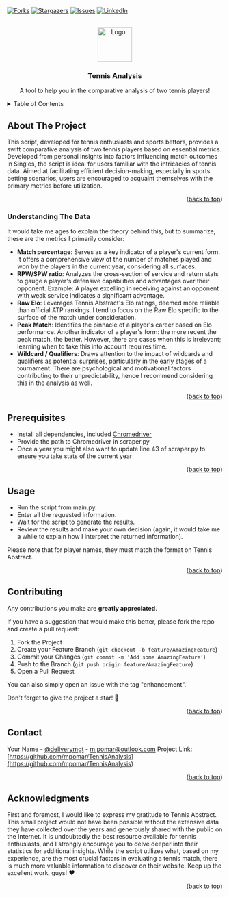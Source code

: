 <a name="readme-top"></a>

<!-- PROJECT SHIELDS -->
[![Forks][forks-shield]][forks-url]
[![Stargazers][stars-shield]][stars-url]
[![Issues][issues-shield]][issues-url]
[![LinkedIn][linkedin-shield]][linkedin-url]

<!-- PROJECT LOGO & HEADER -->
<br />
<div align="center">
  <a href="https://github.com/mpomar/TennisAnalysis">
    <img src="https://cdn-icons-png.flaticon.com/256/2387/2387401.png" alt="Logo" width="80">
  </a>

  <h3 align="center">Tennis Analysis</h3>

  <p align="center">
    A tool to help you in the comparative analysis of two tennis players!
  </p>
</div>

<!-- TABLE OF CONTENTS -->
<details>
  <summary>Table of Contents</summary>
  <ol>
    <li>
      <a href="#about-the-project">About The Project</a>
      <ul>
        <li><a href="#understanding-the-data">Understanding The Data</a></li>
    </li>
    <li><a href="#prerequisites">Prerequisites</a></li>
    <li><a href="#usage">Usage</a></li>
    <li><a href="#contributing">Contributing</a></li>
    <li><a href="#contact">Contact</a></li>
    <li><a href="#acknowledgments">Acknowledgments</a></li>
  </ol>
</details>

<!-- BODY -->
## About The Project

This script, developed for tennis enthusiasts and sports bettors, provides a swift comparative analysis of two tennis players based on essential metrics. Developed from personal insights into factors influencing match outcomes in Singles, the script is ideal for users familiar with the intricacies of tennis data. Aimed at facilitating efficient decision-making, especially in sports betting scenarios, users are encouraged to acquaint themselves with the primary metrics before utilization.

<p align="right">(<a href="#readme-top">back to top</a>)</p>

### Understanding The Data

It would take me ages to explain the theory behind this, but to summarize, these are the metrics I primarily consider:

* **Match percentage**: Serves as a key indicator of a player's current form. It offers a comprehensive view of the number of matches played and won by the players in the current year, considering all surfaces.
* **RPW/SPW ratio**: Analyzes the cross-section of service and return stats to gauge a player's defensive capabilities and advantages over their opponent. Example: A player excelling in receiving against an opponent with weak service indicates a significant advantage.
* **Raw Elo**: Leverages Tennis Abstract's Elo ratings, deemed more reliable than official ATP rankings. I tend to focus on the Raw Elo specific to the surface of the match under consideration.
* **Peak Match**: Identifies the pinnacle of a player's career based on Elo performance. Another indicator of a player's form: the more recent the peak match, the better. However, there are cases when this is irrelevant; learning when to take this into account requires time.
* **Wildcard / Qualifiers**: Draws attention to the impact of wildcards and qualifiers as potential surprises, particularly in the early stages of a tournament. There are psychological and motivational factors contributing to their unpredictability, hence I recommend considering this in the analysis as well.

<p align="right">(<a href="#readme-top">back to top</a>)</p>

## Prerequisites

* Install all dependencies, included [Chromedriver](https://googlechromelabs.github.io/chrome-for-testing)
* Provide the path to Chromedriver in scraper.py 
* Once a year you might also want to update line 43 of scraper.py to ensure you take stats of the current year

<p align="right">(<a href="#readme-top">back to top</a>)</p>

## Usage

* Run the script from main.py.
* Enter all the requested information.
* Wait for the script to generate the results.
* Review the results and make your own decision (again, it would take me a while to explain how I interpret the returned information).

Please note that for player names, they must match the format on Tennis Abstract.

<p align="right">(<a href="#readme-top">back to top</a>)</p>

## Contributing

Any contributions you make are **greatly appreciated**.

If you have a suggestion that would make this better, please fork the repo and create a pull request:

1. Fork the Project
2. Create your Feature Branch (`git checkout -b feature/AmazingFeature`)
3. Commit your Changes (`git commit -m 'Add some AmazingFeature'`)
4. Push to the Branch (`git push origin feature/AmazingFeature`)
5. Open a Pull Request 

You can also simply open an issue with the tag "enhancement".

Don't forget to give the project a star! 🌟

<p align="right">(<a href="#readme-top">back to top</a>)</p>

## Contact

Your Name - [@deliverymgt](https://twitter.com/deliverymgt.com) - m.pomar@outlook.com
Project Link: [https://github.com/mpomar/TennisAnalysis](https://github.com/mpomar/TennisAnalysis)

<p align="right">(<a href="#readme-top">back to top</a>)</p>

## Acknowledgments

First and foremost, I would like to express my gratitude to Tennis Abstract. 
This small project would not have been possible without the extensive data they have collected over the years and generously shared with the public on the Internet. 
It is undoubtedly the best resource available for tennis enthusiasts, and I strongly encourage you to delve deeper into their statistics for additional insights. 
While the script utilizes what, based on my experience, are the most crucial factors in evaluating a tennis match, there is much more valuable information to discover on their website. 
Keep up the excellent work, guys! ❤️

<p align="right">(<a href="#readme-top">back to top</a>)</p>

<!-- MARKDOWN LINKS & IMAGES -->
[forks-shield]: https://img.shields.io/github/forks/mpomar/TennisAnalysis.svg?style=for-the-badge
[forks-url]: https://github.com/mpomar/TennisAnalysis/network/members
[stars-shield]: https://img.shields.io/github/stars/mpomar/TennisAnalysis.svg?style=for-the-badge
[stars-url]: https://github.com/mpomar/TennisAnalysis/stargazers
[issues-shield]: https://img.shields.io/github/issues/mpomar/TennisAnalysis.svg?style=for-the-badge
[issues-url]: https://github.com/mpomar/TennisAnalysis/issues
[linkedin-shield]: https://img.shields.io/badge/-LinkedIn-black.svg?style=for-the-badge&logo=linkedin&colorB=555
[linkedin-url]: https://linkedin.com/in/manfredipomar
